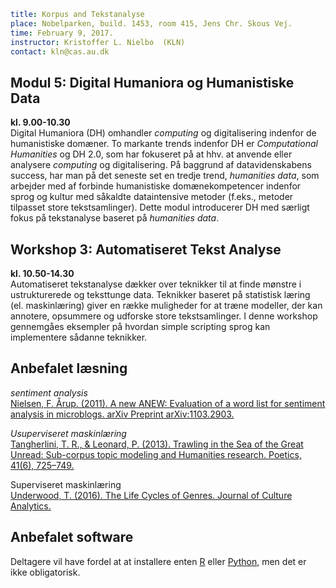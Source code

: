 ```yaml
title: Korpus and Tekstanalyse
place: Nobelparken, build. 1453, room 415, Jens Chr. Skous Vej.
time: February 9, 2017.
instructor: Kristoffer L. Nielbo  (KLN)
contact: kln@cas.au.dk
```
## Modul 5: Digital Humaniora og Humanistiske Data ##
**kl. 9.00-10.30**  
Digital Humaniora (DH) omhandler *computing* og digitalisering indenfor de humanistiske domæner. To markante trends indenfor DH er *Computational Humanities* og DH 2.0, som har fokuseret på at hhv. at anvende eller analysere *computing* og digitalisering. På baggrund af datavidenskabens success, har man på det seneste set en tredje trend, *humanities data*, som arbejder med af forbinde humanistiske domænekompetencer indenfor sprog og kultur med såkaldte dataintensive metoder (f.eks., metoder tilpasset store tekstsamlinger). Dette modul introducerer DH med særligt fokus på tekstanalyse baseret på *humanities data*.    

## Workshop 3: Automatiseret Tekst Analyse ##
**kl. 10.50-14.30**   
Automatiseret tekstanalyse dækker over teknikker til at finde mønstre i ustrukturerede og teksttunge data. Teknikker baseret på statistisk læring (el. maskinlæring) giver en række muligheder for at træne modeller, der kan annotere, opsummere og udforske store tekstsamlinger. I denne workshop gennemgåes eksempler på hvordan simple scripting sprog kan implementere sådanne teknikker.

## Anbefalet læsning ##
*sentiment analysis*  
[Nielsen, F. Årup. (2011). A new ANEW: Evaluation of a word list for sentiment analysis in microblogs. arXiv Preprint arXiv:1103.2903.]( http://arxiv.org/abs/1103.2903)  

*Usuperviseret maskinlæring*  
[Tangherlini, T. R., & Leonard, P. (2013). Trawling in the Sea of the Great Unread: Sub-corpus topic modeling and Humanities research. Poetics, 41(6), 725–749.]( https://doi.org/10.1016/j.poetic.2013.08.002)  

Superviseret maskinlæring  
[Underwood, T. (2016). The Life Cycles of Genres. Journal of Culture Analytics.](http://culturalanalytics.org/2016/05/the-life-cycles-of-genres/)  

## Anbefalet software ##  
Deltagere vil have fordel at at installere enten [R](https://www.r-project.org/ "The R Project for Statistical Computing") eller [Python](https://www.python.org/downloads/), men det er ikke obligatorisk.
